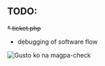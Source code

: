 ## TODO:
~~* ticket.php~~
* debugging of software flow

![Gusto ko na magpa-check](https://i.kym-cdn.com/photos/images/original/001/311/626/f27.png)